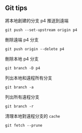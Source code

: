 ## Git tips

將本地創建的分支 p4 推送到遠端
```
git push --set-upstream origin p4
```
刪除遠端 p4 分支
```
git push origin --delete p4
```
刪除本地 p4 分支
```
git branch -D p4
```
列出本地和遠程所有分支
```
git branch -a
```
列出所有遠程分支
```
git branch -r
```
清理本地對遠程分支的 `cache`
```
git fetch --prune
```
